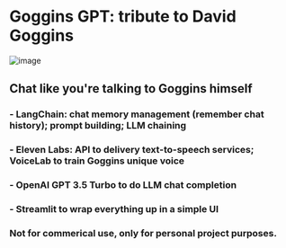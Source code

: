 # Goggins GPT: tribute to David Goggins
![image](https://github.com/Yanqing-Jiang/goggins_gpt/assets/94762357/b46d3bc1-a11b-463b-ae47-efb18231c5c2)
## Chat like you're talking to Goggins himself
### - LangChain: chat memory management (remember chat history); prompt building; LLM chaining
### - Eleven Labs: API to delivery text-to-speech services; VoiceLab to train Goggins unique voice
### - OpenAI GPT 3.5 Turbo to do LLM chat completion
### - Streamlit to wrap everything up in a simple UI
### Not for commerical use, only for personal project purposes. 
